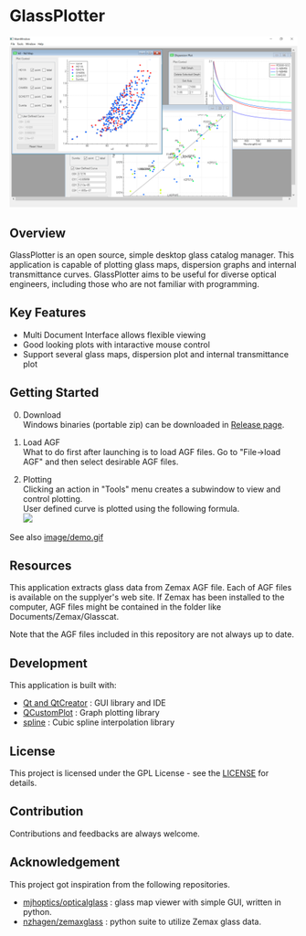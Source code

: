 # GlassPlotter

![MDI](image/Screenshot_MDI.png)

## Overview
GlassPlotter is an open source, simple desktop glass catalog manager.  This application is capable of plotting glass maps, dispersion graphs and internal transmittance curves.  GlassPlotter aims to be useful for diverse optical engineers, including those who are not familiar with programming.


## Key Features
- Multi Document Interface allows flexible viewing
- Good looking plots with intaractive mouse control
- Support several glass maps, dispersion plot and internal transmittance plot

## Getting Started

0. Download  
Windows binaries (portable zip) can be downloaded in [Release page](https://github.com/heterophyllus/glassplotter/releases).

1. Load AGF  
 What to do first after launching is to load AGF files. Go to "File->load AGF" and then select desirable AGF files.

2. Plotting  
 Clicking an action in "Tools" menu creates a subwindow to view and control plotting.  
 User defined curve is plotted using the following formula.  
   <img src="https://latex.codecogs.com/gif.latex?y=C_{0}&plus;C_{1}x&plus;C_{2}x^2&plus;C_{3}x^3" />

See also [image/demo.gif](image/demo.gif)

## Resources
This application extracts glass data from Zemax AGF file.  Each of AGF files is available on the supplyer's web site. If Zemax has been installed to the computer, AGF files might be contained in the folder like Documents/Zemax/Glasscat.

Note that the AGF files included in this repository are not always up to date.

## Development
This application is built with:
- [Qt and QtCreator](https://www.qt.io) : GUI library and IDE
- [QCustomPlot](https://www.qcustomplot.com) : Graph plotting library
- [spline](https://github.com/ttk592/spline) : Cubic spline interpolation library
  

## License
This project is licensed under the GPL License - see the [LICENSE](LICENSE.md) for details.

## Contribution
Contributions and feedbacks are always welcome.

## Acknowledgement
This project got inspiration from the following repositories.

- [mjhoptics/opticalglass](https://github.com/mjhoptics/opticalglass) :
  glass map viewer with simple GUI, written in python.
- [nzhagen/zemaxglass](https://github.com/nzhagen/zemaxglass) : python suite to utilize Zemax glass data.
